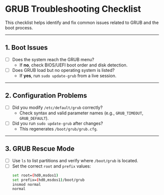# GRUB Troubleshooting Checklist

This checklist helps identify and fix common issues related to GRUB and the boot process.

---

## 1. Boot Issues

- [ ] Does the system reach the GRUB menu?  
  - If **no**, check BIOS/UEFI boot order and disk detection.
- [ ] Does GRUB load but no operating system is listed?  
  - If **yes**, run `sudo update-grub` from a live session.

---

## 2. Configuration Problems

- [ ] Did you modify `/etc/default/grub` correctly?  
  - Check syntax and valid parameter names (e.g., `GRUB_TIMEOUT`, `GRUB_DEFAULT`).
- [ ] Did you run `sudo update-grub` after changes?  
  - This regenerates `/boot/grub/grub.cfg`.

---

## 3. GRUB Rescue Mode

- [ ] Use `ls` to list partitions and verify where `/boot/grub` is located.  
- [ ] Set the correct `root` and `prefix` values:  
  ```bash
  set root=(hd0,msdos1)
  set prefix=(hd0,msdos1)/boot/grub
  insmod normal
  normal
